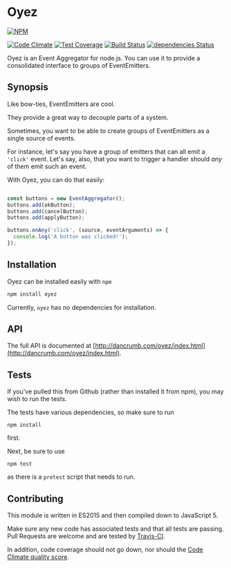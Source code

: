 Oyez
====
[![NPM](https://nodei.co/npm/oyez.png?downloads=true&downloadRank=true&stars=true)](https://nodei.co/npm/oyez/)

[![Code Climate](https://codeclimate.com/github/dancrumb/oyez/badges/gpa.svg)](https://codeclimate.com/github/dancrumb/oyez)
[![Test Coverage](https://codeclimate.com/github/dancrumb/oyez/badges/coverage.svg)](https://codeclimate.com/github/dancrumb/oyez/coverage)
[![Build Status](https://travis-ci.org/dancrumb/oyez.svg?branch=master)](https://travis-ci.org/dancrumb/oyez)
[![dependencies Status](https://david-dm.org/dancrumb/oyez/status.svg)](https://david-dm.org/dancrumb/oyez)

Oyez is an Event Aggregator for node.js. You can use it to provide a consolidated interface to groups
of EventEmitters.

## Synopsis
Like bow-ties, EventEmitters are cool.

They provide a great way to decouple parts of a system.

Sometimes, you want to be able to create groups of EventEmitters as a single source
of events.

For instance, let's say you have a group of emitters that can all emit a `'click'` event.
Let's say, also, that you want to trigger a handler should _any_ of them emit such an event.

With Oyez, you can do that easily:

```javascript

const buttons = new EventAggregator();
buttons.add(okButton);
buttons.add(cancelButton);
buttons.add(applyButton);

buttons.onAny('click', (source, eventArguments) => {
  console.log('A button was clicked!');
});
```

## Installation
Oyez can be installed easily with `npm`

```bash
npm install oyez
```

Currently, `oyez` has no dependencies for installation.

## API
The full API is documented at [http://dancrumb.com/oyez/index.html](http://dancrumb.com/oyez/index.html).

## Tests
If you've pulled this from Github (rather than installed it from npm), you may wish to 
run the tests.

The tests have various dependencies, so make sure to run

``` 
npm install
```

first.

Next, be sure to use

```
npm test
```

as there is a `pretest` script that needs to run.

## Contributing
This module is written in ES2015 and then compiled down to JavaScript 5.

Make sure any new code has associated tests and that all tests are passing. Pull Requests
are welcome and are tested by [Travis-CI](https://travis-ci.org/dancrumb/oyez).

In addition, code coverage should not go down, nor should the [Code Climate quality score](https://codeclimate.com/github/dancrumb/oyez).
